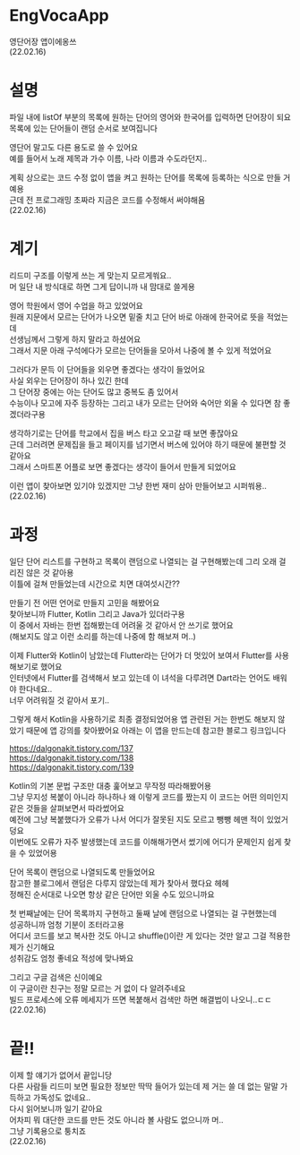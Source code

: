 # EngVocaApp
영단어장 앱이에옹쓰   
(22.02.16)

# 설명
파일 내에 listOf 부분의 목록에 원하는 단어의 영어와 한국어를 입력하면 단어장이 되요   
목록에 있는 단어들이 랜덤 순서로 보여집니다   

영단어 말고도 다른 용도로 쓸 수 있어요   
예를 들어서 노래 제목과 가수 이름, 나라 이름과 수도라던지..   

계획 상으로는 코드 수정 없이 앱을 켜고 원하는 단어를 목록에 등록하는 식으로 만들 거예용   
근데 전 프로그래밍 초짜라 지금은 코드를 수정해서 써야해욤   
(22.02.16)

# 계기   
리드미 구조를 이렇게 쓰는 게 맞는지 모르게쒀요..   
머 일단 내 방식대로 하면 그게 답이니까 내 맘대로 쓸게용   

영어 학원에서 영어 수업을 하고 있었어요   
원래 지문에서 모르는 단어가 나오면 밑줄 치고 단어 바로 아래에 한국어로 뜻을 적었는데   
선생님께서 그렇게 하지 말라고 하셨어요   
그래서 지문 아래 구석에다가 모르는 단어들을 모아서 나중에 볼 수 있게 적었어요   

그러다가 문득 이 단어들을 외우면 좋겠다는 생각이 들었어요   
사실 외우는 단어장이 하나 있긴 한데   
그 단어장 중에는 아는 단어도 많고 중복도 좀 있어서   
수능이나 모고에 자주 등장하는 그리고 내가 모르는 단어와 숙어만 외울 수 있다면 참 좋겠더라구용   

생각하기로는 단어를 학교에서 집을 버스 타고 오고갈 때 보면 좋잖아요   
근데 그러려면 문제집을 들고 페이지를 넘기면서 버스에 있어야 하기 때문에 불편할 것 같아요   
그래서 스마트폰 어플로 보면 좋겠다는 생각이 들어서 만들게 되었어요   

이런 앱이 찾아보면 있기야 있겠지만 그냥 한번 재미 삼아 만들어보고 시퍼쒀용..   
(22.02.16)

# 과정
일단 단어 리스트를 구현하고 목록이 랜덤으로 나열되는 걸 구현해봤는데 그리 오래 걸리진 않은 것 같아용   
이틀에 걸쳐 만들었는데 시간으로 치면 대여섯시간??   

만들기 전 어떤 언어로 만들지 고민을 해봤어요   
찾아보니까 Flutter, Kotlin 그리고 Java가 있더라구용   
이 중에서 자바는 한번 접해봤는데 어려울 것 같아서 안 쓰기로 했어요   
(해보지도 않고 이런 소리를 하는데 나중에 함 해보져 머..)   

이제 Flutter와 Kotlin이 남았는데 Flutter라는 단어가 더 멋있어 보여서 Flutter를 사용해보기로 했어요   
인터넷에서 Flutter를 검색해서 보고 있는데 이 녀석을 다루려면 Dart라는 언어도 배워야 한다네요..   
너무 어려워질 것 같아서 포기..   

그렇게 해서 Kotlin을 사용하기로 최종 결정되었어용
앱 관련된 거는 한번도 해보지 않았기 때문에 앱 강의를 찾아봤어요
아래는 이 앱을 만드는데 참고한 블로그 링크입니다   

https://dalgonakit.tistory.com/137   
https://dalgonakit.tistory.com/138   
https://dalgonakit.tistory.com/139   

Kotlin의 기본 문법 구조만 대충 훑어보고 무작정 따라해봤어용   
그냥 무지성 복붙이 아니라 하나하나 왜 이렇게 코드를 짰는지 이 코드는 어떤 의미인지 같은 것들을 살펴보면서 따라썼어요   
예전에 그냥 복붙했다가 오류가 나서 어디가 잘못된 지도 모르고 뺑뺑 헤맨 적이 있었거덩요   
이번에도 오류가 자주 발생했는데 코드를 이해해가면서 썼기에 어디가 문제인지 쉽게 찾을 수 있었어용   

단어 목록이 랜덤으로 나열되도록 만들었어요   
참고한 블로그에서 랜덤은 다루지 않았는데 제가 찾아서 했다요 헤헤   
정해진 순서대로 나오면 항상 같은 단어만 외울 수도 있으니까요   

첫 번째날에는 단어 목록까지 구현하고 둘째 날에 랜덤으로 나열되는 걸 구현했는데   
성공하니까 엄청 기분이 조터라고용   
어디서 코드를 보고 복사한 것도 아니고 shuffle()이란 게 있다는 것만 알고 그걸 적용한 제가 신기해요   
성취감도 엄청 좋네요 적성에 맞나봐요   

그리고 구글 검색은 신이예요   
이 구글이란 친구는 정말 모르는 거 없이 다 알려주네요   
빌드 프로세스에 오류 메세지가 뜨면 복붙해서 검색만 하면 해결법이 나오니..ㄷㄷ   
(22.02.16)

# 끝!!
이제 할 얘기가 없어서 끝입니당   
다른 사람들 리드미 보면 필요한 정보만 딱딱 들어가 있는데 제 거는 쓸 데 없는 말말 가득하고 가독성도 없네요..   
다시 읽어보니까 일기 같아요   
어차피 뭐 대단한 코드를 만든 것도 아니라 볼 사람도 없으니까 머..   
그냥 기록용으로 퉁치죠   
(22.02.16)
